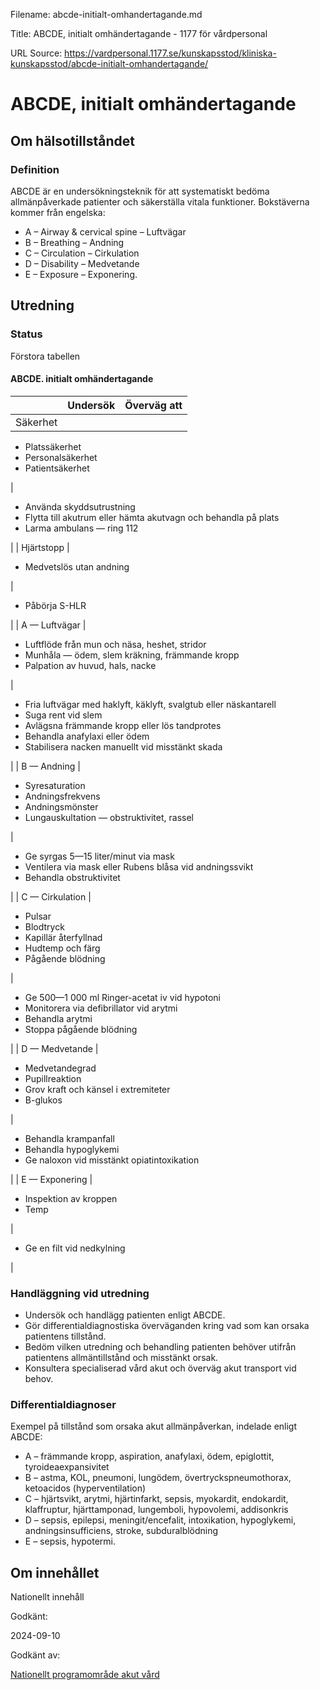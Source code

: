 Filename: abcde-initialt-omhandertagande.md

Title: ABCDE, initialt omhändertagande - 1177 för vårdpersonal

URL Source: https://vardpersonal.1177.se/kunskapsstod/kliniska-kunskapsstod/abcde-initialt-omhandertagande/

ABCDE, initialt omhändertagande
===============================

Om hälsotillståndet
-------------------

### Definition

ABCDE är en undersökningsteknik för att systematiskt bedöma allmänpåverkade patienter och säkerställa vitala funktioner. Bokstäverna kommer från engelska:

*   A – Airway & cervical spine – Luftvägar
*   B – Breathing – Andning
*   C – Circulation – Cirkulation
*   D – Disability – Medvetande
*   E – Exposure – Exponering.

Utredning
---------

### Status

Förstora tabellen

#### ABCDE. initialt omhändertagande

|  | Undersök | Överväg att |
| --- | --- | --- |
| Säkerhet | 
*   Platssäkerhet
*   Personalsäkerhet
*   Patientsäkerhet

 | 

*   Använda skyddsutrustning
*   Flytta till akutrum eller hämta akutvagn och behandla på plats
*   Larma ambulans — ring 112

 |
| Hjärtstopp | 

*   Medvetslös utan andning

 | 

*   Påbörja S-HLR

 |
| A — Luftvägar | 

*   Luftflöde från mun och näsa, heshet, stridor
*   Munhåla — ödem, slem kräkning, främmande kropp
*   Palpation av huvud, hals, nacke

 | 

*   Fria luftvägar med haklyft, käklyft, svalgtub eller näskantarell
*   Suga rent vid slem
*   Avlägsna främmande kropp eller lös tandprotes
*   Behandla anafylaxi eller ödem
*   Stabilisera nacken manuellt vid misstänkt skada

 |
| B — Andning | 

*   Syresaturation
*   Andningsfrekvens
*   Andningsmönster
*   Lungauskultation — obstruktivitet, rassel

 | 

*   Ge syrgas 5—15 liter/minut via mask
*   Ventilera via mask eller Rubens blåsa vid andningssvikt
*   Behandla obstruktivitet

 |
| C — Cirkulation | 

*   Pulsar
*   Blodtryck
*   Kapillär återfyllnad
*   Hudtemp och färg
*   Pågående blödning

 | 

*   Ge 500—1 000 ml Ringer-acetat iv vid hypotoni
*   Monitorera via defibrillator vid arytmi
*   Behandla arytmi
*   Stoppa pågående blödning

 |
| D — Medvetande | 

*   Medvetandegrad
*   Pupillreaktion
*   Grov kraft och känsel i extremiteter
*   B-glukos

 | 

*   Behandla krampanfall
*   Behandla hypoglykemi
*   Ge naloxon vid misstänkt opiatintoxikation

 |
| E — Exponering | 

*   Inspektion av kroppen
*   Temp

 | 

*   Ge en filt vid nedkylning

 |

### Handläggning vid utredning

*   Undersök och handlägg patienten enligt ABCDE.
*   Gör differentialdiagnostiska överväganden kring vad som kan orsaka patientens tillstånd.
*   Bedöm vilken utredning och behandling patienten behöver utifrån patientens allmäntillstånd och misstänkt orsak.
*   Konsultera specialiserad vård akut och överväg akut transport vid behov.

### Differentialdiagnoser

Exempel på tillstånd som orsaka akut allmänpåverkan, indelade enligt ABCDE:

*   A – främmande kropp, aspiration, anafylaxi, ödem, epiglottit, tyroideaexpansivitet
*   B – astma, KOL, pneumoni, lungödem, övertryckspneumothorax, ketoacidos (hyperventilation)
*   C – hjärtsvikt, arytmi, hjärtinfarkt, sepsis, myokardit, endokardit, klaffruptur, hjärttamponad, lungemboli, hypovolemi, addisonkris
*   D – sepsis, epilepsi, meningit/encefalit, intoxikation, hypoglykemi, andningsinsufficiens, stroke, subduralblödning
*   E – sepsis, hypotermi.

Om innehållet
-------------

Nationellt innehåll

Godkänt:

2024-09-10

Godkänt av:

[Nationellt programområde akut vård](https://kunskapsstyrningvard.se/kunskapsstyrningvard/programomradenochsamverkansgrupper/nationellaprogramomraden/npoakutvard.56422.html)
